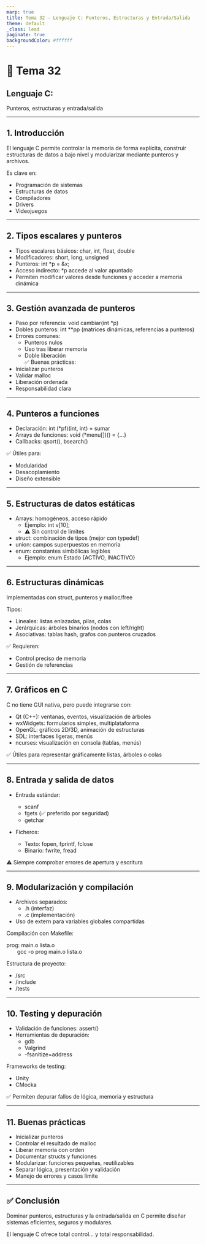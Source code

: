 ```yaml
---
marp: true
title: Tema 32 – Lenguaje C: Punteros, Estructuras y Entrada/Salida
theme: default
_class: lead
paginate: true
backgroundColor: #ffffff
---
```


# 🧠 Tema 32  
## Lenguaje C:  
Punteros, estructuras y entrada/salida

---

## 1. Introducción

El lenguaje C permite controlar la memoria de forma explícita, construir estructuras de datos a bajo nivel y modularizar mediante punteros y archivos.

Es clave en:
- Programación de sistemas
- Estructuras de datos
- Compiladores
- Drivers
- Videojuegos

---

## 2. Tipos escalares y punteros

- Tipos escalares básicos: char, int, float, double  
- Modificadores: short, long, unsigned  
- Punteros: int *p = &x;  
- Acceso indirecto: *p accede al valor apuntado  
- Permiten modificar valores desde funciones y acceder a memoria dinámica

---

## 3. Gestión avanzada de punteros

- Paso por referencia: void cambiar(int *p)  
- Dobles punteros: int **pp (matrices dinámicas, referencias a punteros)  
- Errores comunes:
  - Punteros nulos
  - Uso tras liberar memoria
  - Doble liberación  
✅ Buenas prácticas:
- Inicializar punteros
- Validar malloc
- Liberación ordenada
- Responsabilidad clara

---

## 4. Punteros a funciones

- Declaración: int (*pf)(int, int) = sumar  
- Arrays de funciones: void (*menu[])() = {...}  
- Callbacks: qsort(), bsearch()  

✅ Útiles para:
- Modularidad
- Desacoplamiento
- Diseño extensible

---

## 5. Estructuras de datos estáticas

- Arrays: homogéneos, acceso rápido  
  - Ejemplo: int v[10];  
  - ⚠️ Sin control de límites
- struct: combinación de tipos (mejor con typedef)
- union: campos superpuestos en memoria
- enum: constantes simbólicas legibles  
  - Ejemplo: enum Estado {ACTIVO, INACTIVO}

---

## 6. Estructuras dinámicas

Implementadas con struct, punteros y malloc/free

Tipos:
- Lineales: listas enlazadas, pilas, colas  
- Jerárquicas: árboles binarios (nodos con left/right)  
- Asociativas: tablas hash, grafos con punteros cruzados  

✅ Requieren:
- Control preciso de memoria
- Gestión de referencias

---

## 7. Gráficos en C

C no tiene GUI nativa, pero puede integrarse con:

- Qt (C++): ventanas, eventos, visualización de árboles
- wxWidgets: formularios simples, multiplataforma
- OpenGL: gráficos 2D/3D, animación de estructuras
- SDL: interfaces ligeras, menús
- ncurses: visualización en consola (tablas, menús)

✅ Útiles para representar gráficamente listas, árboles o colas

---

## 8. Entrada y salida de datos

- Entrada estándar:
  - scanf
  - fgets (✅ preferido por seguridad)
  - getchar  

- Ficheros:
  - Texto: fopen, fprintf, fclose
  - Binario: fwrite, fread  

⚠️ Siempre comprobar errores de apertura y escritura

---

## 9. Modularización y compilación

- Archivos separados:
  - .h (interfaz)
  - .c (implementación)
- Uso de extern para variables globales compartidas

Compilación con Makefile:

prog: main.o lista.o  
  gcc -o prog main.o lista.o

Estructura de proyecto:
- /src
- /include
- /tests

---

## 10. Testing y depuración

- Validación de funciones: assert()  
- Herramientas de depuración:
  - gdb
  - Valgrind
  - -fsanitize=address  

Frameworks de testing:
- Unity
- CMocka

✅ Permiten depurar fallos de lógica, memoria y estructura

---

## 11. Buenas prácticas

- Inicializar punteros  
- Controlar el resultado de malloc  
- Liberar memoria con orden  
- Documentar structs y funciones  
- Modularizar: funciones pequeñas, reutilizables  
- Separar lógica, presentación y validación  
- Manejo de errores y casos límite

---

## ✅ Conclusión

Dominar punteros, estructuras y la entrada/salida en C permite diseñar sistemas eficientes, seguros y modulares.

El lenguaje C ofrece total control… y total responsabilidad.

